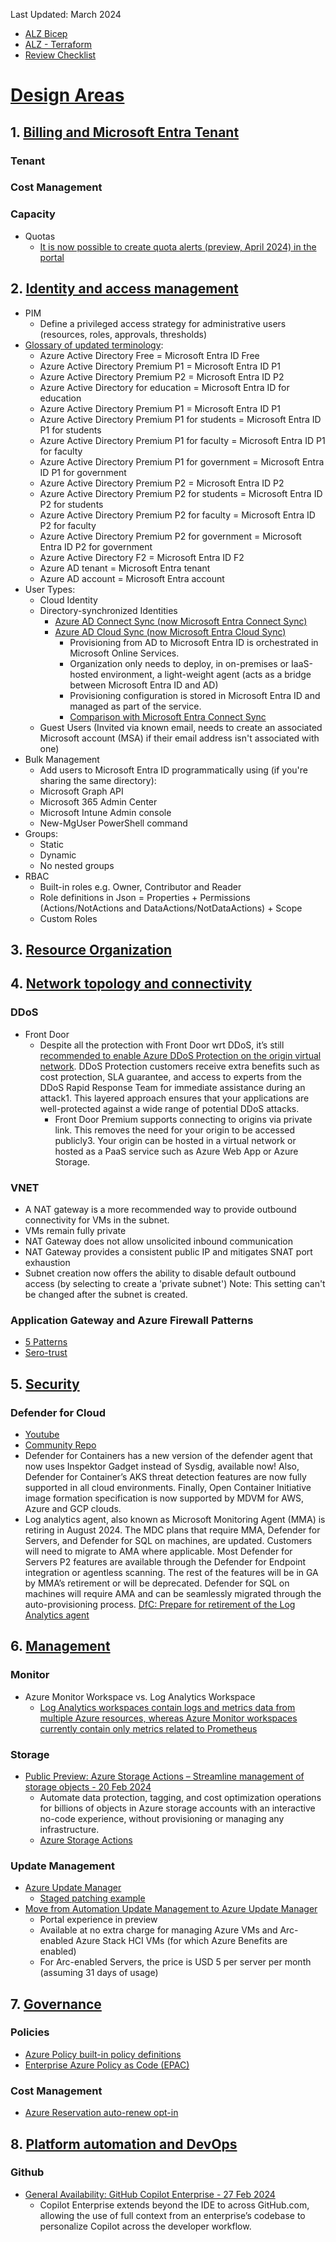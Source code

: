 Last Updated: March 2024

- [ALZ Bicep](https://learn.microsoft.com/en-us/azure/architecture/landing-zones/bicep/landing-zone-bicep)
- [ALZ - Terraform](https://learn.microsoft.com/en-us/azure/architecture/landing-zones/terraform/landing-zone-terraform)
- [Review Checklist](https://github.com/Azure/review-checklists)

# [Design Areas](https://learn.microsoft.com/en-us/azure/cloud-adoption-framework/ready/landing-zone/design-areas)

## 1. [Billing and Microsoft Entra Tenant](https://learn.microsoft.com/en-us/azure/cloud-adoption-framework/ready/landing-zone/design-area/azure-billing-ad-tenant)
### Tenant
### Cost Management
### Capacity
- Quotas
  - [It is now possible to create quota alerts (preview, April 2024) in the portal](https://portal.azure.com/#view/Microsoft_Azure_Capacity/QuotaMenuBlade/~/myQuotas)

## 2. [Identity and access management](https://learn.microsoft.com/en-us/azure/cloud-adoption-framework/ready/landing-zone/design-area/identity-access)
- PIM
  - Define a privileged access strategy for administrative users (resources, roles, approvals, thresholds)
- [Glossary of updated terminology](https://learn.microsoft.com/en-us/entra/fundamentals/new-name#glossary-of-updated-terminology):
  - Azure Active Directory Free =	Microsoft Entra ID Free
  - Azure Active Directory Premium P1	= Microsoft Entra ID P1
  - Azure Active Directory Premium P2	= Microsoft Entra ID P2
  - Azure Active Directory for education = Microsoft Entra ID for education
  - Azure Active Directory Premium P1	= Microsoft Entra ID P1
  - Azure Active Directory Premium P1 for students = Microsoft Entra ID P1 for students
  - Azure Active Directory Premium P1 for faculty =	Microsoft Entra ID P1 for faculty
  - Azure Active Directory Premium P1 for government = Microsoft Entra ID P1 for government
  - Azure Active Directory Premium P2	= Microsoft Entra ID P2
  - Azure Active Directory Premium P2 for students = Microsoft Entra ID P2 for students
  - Azure Active Directory Premium P2 for faculty = Microsoft Entra ID P2 for faculty
  - Azure Active Directory Premium P2 for government = Microsoft Entra ID P2 for government
  - Azure Active Directory F2 =	Microsoft Entra ID F2
  - Azure AD tenant = Microsoft Entra tenant
  - Azure AD account = Microsoft Entra account
- User Types:
  - Cloud Identity
  - Directory-synchronized Identities
    - [Azure AD Connect Sync (now Microsoft Entra Connect Sync)](https://learn.microsoft.com/en-us/entra/identity/hybrid/connect/whatis-azure-ad-connect-v2)
    - [Azure AD Cloud Sync (now Microsoft Entra Cloud Sync)](https://learn.microsoft.com/en-us/entra/identity/hybrid/cloud-sync/what-is-cloud-sync)
      - Provisioning from AD to Microsoft Entra ID is orchestrated in Microsoft Online Services.
      - Organization only needs to deploy, in on-premises or IaaS-hosted environment, a light-weight agent (acts as a bridge between Microsoft Entra ID and AD)
      - Provisioning configuration is stored in Microsoft Entra ID and managed as part of the service.
      - [Comparison with Microsoft Entra Connect Sync](https://learn.microsoft.com/en-us/entra/identity/hybrid/cloud-sync/what-is-cloud-sync#comparison-between-microsoft-entra-connect-and-cloud-sync)
  - Guest Users (Invited via known email, needs to create an associated Microsoft account (MSA) if their email address isn't associated with one)
- Bulk Management
  -  Add users to Microsoft Entra ID programmatically using (if you're sharing the same directory):
    -  Microsoft Graph API
    -  Microsoft 365 Admin Center
    -  Microsoft Intune Admin console
    -  New-MgUser PowerShell command 
- Groups:
  - Static
  - Dynamic
  - No nested groups
- RBAC
  - Built-in roles e.g. Owner, Contributor and Reader
  - Role definitions in Json = Properties + Permissions (Actions/NotActions and DataActions/NotDataActions) + Scope
  - Custom Roles

## 3. [Resource Organization](https://learn.microsoft.com/en-us/azure/cloud-adoption-framework/ready/landing-zone/design-area/resource-org)

## 4. [Network topology and connectivity](https://learn.microsoft.com/en-us/azure/cloud-adoption-framework/ready/landing-zone/design-area/network-topology-and-connectivity)
### DDoS
- Front Door
  - Despite all the protection with Front Door wrt DDoS, it’s still [recommended to enable Azure DDoS Protection on the origin virtual network](https://learn.microsoft.com/en-us/azure/frontdoor/front-door-ddos). DDoS Protection customers receive extra benefits such as cost protection, SLA guarantee, and access to experts from the DDoS Rapid Response Team for immediate assistance during an attack1. This layered approach ensures that your applications are well-protected against a wide range of potential DDoS attacks.
    - Front Door Premium supports connecting to origins via private link. This removes the need for your origin to be accessed publicly3. Your origin can be hosted in a virtual network or hosted as a PaaS service such as Azure Web App or Azure Storage.
      
### VNET
-  A NAT gateway is a more recommended way to provide outbound connectivity for VMs in the subnet.
  - VMs remain fully private
  - NAT Gateway does not allow unsolicited inbound communication
  - NAT Gateway provides a consistent public IP and mitigates SNAT port exhaustion
  - Subnet creation now offers the ability to disable default outbound access (by selecting to create a 'private subnet') Note: This setting can't be changed after the subnet is created.

### Application Gateway and Azure Firewall Patterns
- [5 Patterns](https://learn.microsoft.com/en-us/azure/architecture/example-scenario/gateway/firewall-application-gateway)
- [Sero-trust](https://learn.microsoft.com/en-us/azure/architecture/example-scenario/gateway/application-gateway-before-azure-firewall)

## 5. [Security](https://learn.microsoft.com/en-us/azure/cloud-adoption-framework/ready/landing-zone/design-area/security)

### Defender for Cloud
- [Youtube](https://www.youtube.com/playlist?list=PL3ZTgFEc7LysiX4PfHhdJPR7S8mGO14YS)
- [Community Repo](https://github.com/Azure/Microsoft-Defender-for-Cloud)
- Defender for Containers has a new version of the defender agent that now uses Inspektor Gadget instead of Sysdig, available now! Also, Defender for Container’s AKS threat detection features are now fully supported in all cloud environments. Finally, Open Container Initiative image formation specification is now supported by MDVM for AWS, Azure and GCP clouds.
- Log analytics agent, also known as Microsoft Monitoring Agent (MMA) is retiring in August 2024.
The MDC plans that require MMA, Defender for Servers, and Defender for SQL on machines, are updated. Customers will need to migrate to AMA where applicable.
Most Defender for Servers P2 features are available through the Defender for Endpoint integration or agentless scanning. The rest of the features will be in GA by MMA’s retirement or will be deprecated.
Defender for SQL on machines will require AMA and can be seamlessly migrated through the auto-provisioning process.
[DfC: Prepare for retirement of the Log Analytics agent](https://learn.microsoft.com/en-us/azure/defender-for-cloud/prepare-deprecation-log-analytics-mma-agent)

## 6. [Management](https://learn.microsoft.com/en-us/azure/cloud-adoption-framework/ready/landing-zone/design-area/management)

### Monitor
- Azure Monitor Workspace vs. Log Analytics Workspace
  - [Log Analytics workspaces contain logs and metrics data from multiple Azure resources, whereas Azure Monitor workspaces currently contain only metrics related to Prometheus](https://learn.microsoft.com/en-Us/azure/azure-monitor/essentials/azure-monitor-workspace-overview)

### Storage
- [Public Preview: Azure Storage Actions – Streamline management of storage objects - 20 Feb 2024](https://microsoft.seismic.com/app?ContentId=ea9923b6-05ca-4efd-ab9a-b59c6a0963af#/doccenter/a5266a70-9230-4c1e-a553-c5bddcb7a896/doc/%252Fdde0caec0e-9236-f21b-2991-5868e63d3984%252FdfYTZjNDRiZDMtMzEwZS1kNWZkLTNjOGEtNjliYWJjMjhmMmUw%252CPT0%253D%252CUHJldmlldw%253D%253D%252Flf6905c880-7e7b-4627-8f89-0bd0d83cb71a/grid/?anchorId=78ee1704-9bf5-4767-8218-25b82752055b)
  - Automate data protection, tagging, and cost optimization operations for billions of objects in Azure storage accounts with an interactive no-code experience, without provisioning or managing any infrastructure.
  - [Azure Storage Actions](https://learn.microsoft.com/en-us/azure/storage-actions/storage-tasks/)

### Update Management
- [Azure Update Manager](https://learn.microsoft.com/en-us/azure/update-manager/)
  - [Staged patching example](https://techcommunity.microsoft.com/t5/core-infrastructure-and-security/test-your-patches-a-staged-patching-solution-with-azure-update/ba-p/4051716)
- [Move from Automation Update Management to Azure Update Manager](https://learn.microsoft.com/en-us/azure/update-manager/guidance-migration-automation-update-management-azure-update-manager?tabs=update-mgmt#azure-portal-experience-preview)
  - Portal experience in preview
  - Available at no extra charge for managing Azure VMs and Arc-enabled Azure Stack HCI VMs (for which Azure Benefits are enabled)
  - For Arc-enabled Servers, the price is USD 5 per server per month (assuming 31 days of usage)

## 7. [Governance](https://learn.microsoft.com/en-us/azure/cloud-adoption-framework/ready/landing-zone/design-area/governance)

### Policies
- [Azure Policy built-in policy definitions](https://learn.microsoft.com/en-us/azure/governance/policy/samples/built-in-policies)
- [Enterprise Azure Policy as Code (EPAC)](https://azure.github.io/enterprise-azure-policy-as-code/)

### Cost Management
- [Azure Reservation auto-renew opt-in](https://learn.microsoft.com/en-us/azure/cost-management-billing/reservations/reservation-renew)

## 8. [Platform automation and DevOps](https://learn.microsoft.com/en-us/azure/cloud-adoption-framework/ready/landing-zone/design-area/platform-automation-devops)

### Github
- [General Availability: GitHub Copilot Enterprise - 27 Feb 2024](https://microsoft.seismic.com/app?ContentId=6ce9e658-abb1-4157-b451-4e064220d3f5#/doccenter/a5266a70-9230-4c1e-a553-c5bddcb7a896/doc/%252Fdde0caec0e-9236-f21b-2991-5868e63d3984%252FdfYTZjNDRiZDMtMzEwZS1kNWZkLTNjOGEtNjliYWJjMjhmMmUw%252CPT0%253D%252CR2VuZXJhbCBBdmFpbGFiaWxpdHk%253D%252Flf63bba962-2758-49bc-8e99-fde4006e2d3b/grid/)
  - Copilot Enterprise extends beyond the IDE to across GitHub.com, allowing the use of full context from an enterprise’s codebase to personalize Copilot across the developer workflow. 

